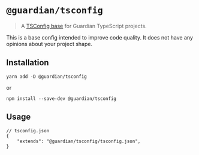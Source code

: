 # `@guardian/tsconfig`

> A [TSConfig base](https://www.typescriptlang.org/docs/handbook/tsconfig-json.html#tsconfig-bases) for Guardian TypeScript projects.

This is a base config intended to improve code quality. It does not have any opinions about your project shape.

## Installation

```shell
yarn add -D @guardian/tsconfig
```

or

```shell
npm install --save-dev @guardian/tsconfig
```

## Usage

```jsonc
// tsconfig.json
{
	"extends": "@guardian/tsconfig/tsconfig.json",
}
```
